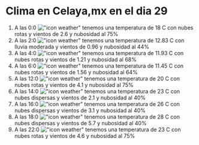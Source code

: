 # Clima en Celaya,mx en el dia 29

1. A las 0:0 !["icon weather"](http://openweathermap.org/img/w/04n.png) tenemos una temperatura de 18 C con nubes rotas y  vientos de 2.6 y nubosidad al 75%
1. A las 2:0 !["icon weather"](http://openweathermap.org/img/w/10n.png) tenemos una temperatura de 12.83 C con lluvia moderada y  vientos de 0.96 y nubosidad al 44%
1. A las 4:0 !["icon weather"](http://openweathermap.org/img/w/04n.png) tenemos una temperatura de 11.93 C con nubes rotas y  vientos de 1.21 y nubosidad al 68%
1. A las 6:0 !["icon weather"](http://openweathermap.org/img/w/04n.png) tenemos una temperatura de 11.45 C con nubes rotas y  vientos de 1.56 y nubosidad al 64%
1. A las 12:0 !["icon weather"](http://openweathermap.org/img/w/04d.png) tenemos una temperatura de 20 C con nubes rotas y  vientos de 4.1 y nubosidad al 75%
1. A las 14:0 !["icon weather"](http://openweathermap.org/img/w/03d.png) tenemos una temperatura de 23 C con nubes dispersas y  vientos de 2.1 y nubosidad al 40%
1. A las 16:0 !["icon weather"](http://openweathermap.org/img/w/03d.png) tenemos una temperatura de 26 C con nubes dispersas y  vientos de 3.1 y nubosidad al 40%
1. A las 18:0 !["icon weather"](http://openweathermap.org/img/w/03d.png) tenemos una temperatura de 28 C con nubes dispersas y  vientos de 5.7 y nubosidad al 40%
1. A las 22:0 !["icon weather"](http://openweathermap.org/img/w/04n.png) tenemos una temperatura de 23 C con nubes rotas y  vientos de 4.6 y nubosidad al 75%
